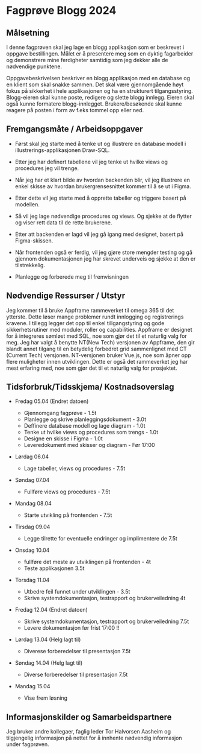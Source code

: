 # Fagprøve Blogg 2024
## Målsetning 
I denne fagprøven skal jeg lage en blogg applikasjon som er beskrevet i oppgave bestillingen. Målet er å presentere meg som en dyktig fagarbeider og demonstrere mine ferdigheter samtidig som jeg dekker alle de nødvendige punktene. 

Oppgavebeskrivelsen beskriver en blogg applikasjon med en database og en klient som skal snakke sammen. Det skal være gjennomgående høyt fokus på sikkerhet i hele applikasjonen og ha en strukturert tilgangsstyring. Blogg-eieren skal kunne poste, redigere og slette blogg innlegg. Eieren skal også kunne formatere blogg-innlegget. Brukere/besøkende skal kunne reagere på posten i form av f.eks tommel opp eller ned. 

## Fremgangsmåte / Arbeidsoppgaver 

- Først skal jeg starte med å tenke ut og illustrere en database modell i illustrerings-applikasjonen Draw-SQL. 

- Etter jeg har definert tabellene vil jeg tenke ut hvilke views og procedures jeg vil trenge. 

- Når jeg har et klart bilde av hvordan backenden blir, vil jeg illustrere en enkel skisse av hvordan brukergrensesnittet kommer til å se ut i Figma. 

- Etter dette vil jeg starte med å opprette tabeller og triggere basert på modellen. 

- Så vil jeg lage nødvendige procedures og views. Og sjekke at de flytter og viser rett data til de rette brukerene. 

- Etter att backenden er lagd vil jeg gå igang med designet, basert på Figma-skissen. 

- Når frontenden også er ferdig, vil jeg gjøre store mengder testing og gå gjennom dokumentasjonen jeg har skrevet underveis og sjekke at den er tilstrekkelig. 

- Planlegge og forberede meg til fremvisningen

## Nødvendige Ressurser / Utstyr

Jeg kommer til å bruke Appframe rammeverket til omega 365 til det ytterste. Dette løser mange problemer rundt innlogging og registrerings kravene. I tillegg legger det opp til enkel tillgangstyring og gode sikkerhetsrutiner med moduler, roller og capabilities. Appframe er designet for å integreres sømløst med SQL, noe som gjør det til et naturlig valg for meg. Jeg har valgt å benytte NT(New Tech) versjonen av Appframe, den gir blandt annet tilgang til en betydelig forbedret grid sammenlignet med CT (Current Tech) versjonen. NT-versjonen bruker Vue.js, noe som åpner opp flere muligheter innen utviklingen. Dette er også det rammeverket jeg har mest erfaring med, noe som gjør det til et naturlig valg for prosjektet. 

## Tidsforbruk/Tidsskjema/ Kostnadsoverslag 

- Fredag 05.04 (Endret datoen)
    - Gjennomgang fagprøve - 1.5t
    - Planlegge og skrive planleggingsdokument - 3.0t
    - Deffinere database modell og lage diagram - 1.0t
    - Tenke ut hvilke views og procedures som trengs - 1.0t
    - Designe en skisse i Figma - 1.0t
    - Leveredokument med skisser og diagram - Før 17:00

- Lørdag 06.04
    - Lage tabeller, views og procedures - 7.5t

- Søndag 07.04
    - Fullføre views og procedures - 7.5t

- Mandag 08.04
    - Starte utvikling på frontenden - 7.5t

- Tirsdag 09.04
    - Legge tilrette for eventuelle endringer og implimentere de 7.5t
       
- Onsdag 10.04
    - fullføre det meste av utviklingen på frontenden - 4t
    - Teste applikasjonen 3.5t

- Torsdag 11.04
    - Utbedre feil funnet under utviklingen - 3.5t
    - Skrive systemdokumentasjon, testrapport og brukerveiledning 4t

- Fredag 12.04 (Endret datoen)
  - Skrive systemdokumentasjon, testrapport og brukerveiledning 7.5t
  - Levere dokumentasjon før frist 17:00 !!
- Lørdag 13.04 (Helg lagt til)
    - Diverese forberedelser til presentasjon 7.5t

- Søndag 14.04 (Helg lagt til)
    - Diverse forberedelser til presentasjon 7.5t

- Mandag 15.04
    - Vise frem løsning
 
## Informasjonskilder og Samarbeidspartnere 
Jeg bruker andre kollegaer, faglig leder Tor Halvorsen Aasheim og tilgjengelig informasjon på nettet for å innhente nødvendig informasjon under fagprøven.
